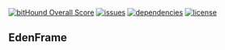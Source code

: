 [![bitHound Overall Score](https://www.bithound.io/github/Alex-iFactory/eden/badges/score.svg?style=flat-square)](https://www.bithound.io/github/Alex-iFactory/eden)
[![issues](https://img.shields.io/github/issues/Alex-iFactory/eden.svg?style=flat-square)](https://github.com/Alex-iFactory/eden/issues)
[![dependencies](https://david-dm.org/Alex-iFactory/eden.svg?style=flat-square)](https://github.com/Alex-iFactory/eden)
[![license](https://img.shields.io/badge/license-MIT-blue.svg?style=flat-square)](https://github.com/Alex-iFactory/eden)

## EdenFrame
